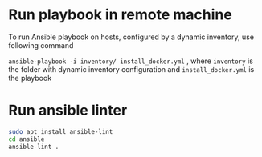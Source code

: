 # Run playbook in remote machine

To run Ansible playbook on hosts, configured by a dynamic inventory, use following command

`ansible-playbook -i inventory/ install_docker.yml`
, where `inventory` is the folder with dynamic inventory configuration and `install_docker.yml` is the playbook

# Run ansible linter

```sh
sudo apt install ansible-lint
cd ansible
ansible-lint .
```